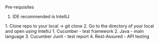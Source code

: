
Pre-requisites

1. IDE recommended is IntelliJ

<Getting Started>
1. Clone repo to your local 
-> git clone <repo> <directory>
2. Go to the directory of your local and open using IntelliJ


<Built with>
1. Cucumber - test framework
2. Java - main language
3. Cucumber Junit - test report
4. Rest-Assured - API testing
